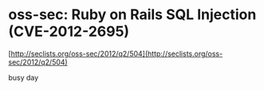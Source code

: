 <!--
id: 25007018823
link: http://tumblr.atmos.org/post/25007018823/oss-sec-ruby-on-rails-sql-injection-cve-2012-2695
slug: oss-sec-ruby-on-rails-sql-injection-cve-2012-2695
date: Tue Jun 12 2012 22:30:08 GMT-0700 (PDT)
publish: 2012-06-012
tags: 
title: oss-sec: Ruby on Rails SQL Injection (CVE-2012-2695)
-->


oss-sec: Ruby on Rails SQL Injection (CVE-2012-2695)
====================================================

[http://seclists.org/oss-sec/2012/q2/504](http://seclists.org/oss-sec/2012/q2/504)

busy day

